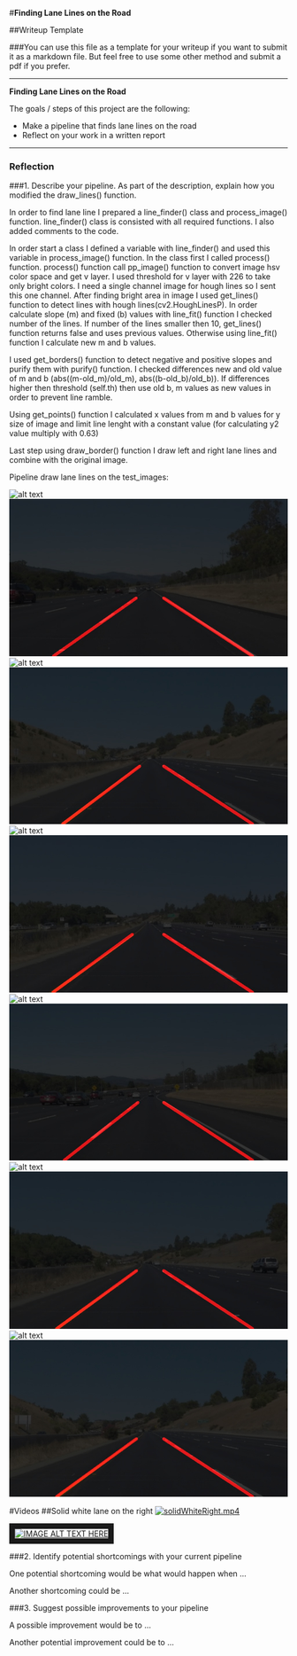 #**Finding Lane Lines on the Road** 

##Writeup Template

###You can use this file as a template for your writeup if you want to submit it as a markdown file. But feel free to use some other method and submit a pdf if you prefer.

---

**Finding Lane Lines on the Road**

The goals / steps of this project are the following:
* Make a pipeline that finds lane lines on the road
* Reflect on your work in a written report


[//]: # (Image References)

[image1]: ./examples/solidWhiteRight.jpg "solidWhiteRight.jpg"
[image2]: ./test_images_output/solidWhiteRight.jpg "solidWhiteRight.jpg"

[image3]: ./examples/whiteCarLaneSwitch.jpg "whiteCarLaneSwitch.jpg"
[image4]: ./test_images_output/whiteCarLaneSwitch.jpg "whiteCarLaneSwitch.jpg"

[image5]: ./examples/solidYellowLeft.jpg "solidYellowLeft.jpg"
[image6]: ./test_images_output/solidYellowLeft.jpg "solidYellowLeft.jpg"

[image7]: ./examples/solidWhiteCurve.jpg "solidWhiteCurve.jpg"
[image8]: ./test_images_output/solidWhiteCurve.jpg "solidWhiteCurve.jpg"

[image9]: ./examples/solidYellowCurve.jpg "solidYellowCurve.jpg"
[image10]: ./test_images_output/solidYellowCurve.jpg "solidYellowCurve.jpg"

[image11]: ./examples/solidYellowCurve2.jpg "solidYellowCurve2.jpg"
[image12]: ./test_images_output/solidYellowCurve2.jpg "solidYellowCurve2.jpg"


---

### Reflection

###1. Describe your pipeline. As part of the description, explain how you modified the draw_lines() function.

In order to find lane line I prepared a line_finder() class and process_image() function. 
line_finder() class is consisted with all required functions. I also added comments to the code.

In order start a class I defined a variable with line_finder() and used this variable in process_image() function. In the class first I called process() function. process() function call pp_image() function to convert image hsv color space and get v layer. I used threshold for v layer with 226 to take only bright colors. I need a single channel image for hough lines so I sent this one channel. After finding bright area in image I used get_lines() function to detect lines with hough lines(cv2.HoughLinesP).
In order calculate slope (m) and fixed (b) values with line_fit() function I checked number of the lines. If number of the lines smaller then 10, get_lines() function returns false and uses previous values. Otherwise using line_fit() function I calculate new m and b values. 

I used get_borders() function to detect negative and positive slopes and purify them with purify() function. I checked differences new and old value of m and b (abs((m-old_m)/old_m), abs((b-old_b)/old_b)). If differences higher then threshold (self.th) then use old b, m values as new values in order to prevent line ramble.

Using get_points() function I calculated x values from m and b values for y size of image and limit line lenght with a constant value (for calculating y2 value multiply with 0.63) 

Last step using draw_border() function I draw left and right lane lines and combine with the original image.

Pipeline draw lane lines on the test_images: 

![alt text][image1]
![alt text][image2]
![alt text][image3]
![alt text][image4]
![alt text][image5]
![alt text][image6]
![alt text][image7]
![alt text][image8]
![alt text][image9]
![alt text][image10]
![alt text][image11]
![alt text][image12]

#Videos
##Solid white lane on the right 
[![solidWhiteRight.mp4](https://img.youtube.com/vi/cJWOE5xjksg/0.jpg)](https://www.youtube.com/watch?v=cJWOE5xjksg)

<a href="http://www.youtube.com/watch?feature=player_embedded&v=cJWOE5xjksg
" target="_blank"><img src="http://img.youtube.com/vi/cJWOE5xjksg/0.jpg" 
alt="IMAGE ALT TEXT HERE" width="240" height="180" border="10" /></a>

###2. Identify potential shortcomings with your current pipeline


One potential shortcoming would be what would happen when ... 

Another shortcoming could be ...


###3. Suggest possible improvements to your pipeline

A possible improvement would be to ...

Another potential improvement could be to ...
